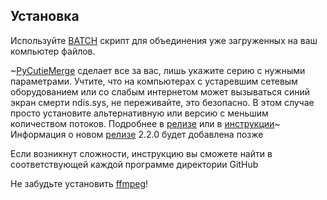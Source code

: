 ## Установка

Используйте [BATCH](https://github.com/Waltorvi/CutieMerge/releases/tag/1.0.0) скрипт для объединения уже загруженных на ваш компьютер файлов. 


~[PyCutieMerge](https://github.com/Waltorvi/CutieMerge/releases/tag/2.1.0) сделает все за вас, лишь укажите серию с нужными параметрами. Учтите, что на компьютерах с устаревшим сетевым оборудованием или со слабым интернетом может вызываться синий экран смерти ndis.sys, не переживайте, это безопасно. В этом случае просто установите альтернативную или версию с меньшим количеством потоков. Подробнее в [релизе](https://github.com/Waltorvi/CutieMerge/releases/tag/2.1.0) или в [инструкции](https://github.com/Waltorvi/CutieMerge/blob/main/PyCutieMerge/README.md)~ Информация о новом [релизе](https://github.com/Waltorvi/CutieMerge/releases/tag/2.2.0) 2.2.0 будет добавлена позже

Если возникнут сложности, инструкцию вы сможете найти в соответствующей каждой программе директории GitHub

Не забудьте установить [ffmpeg](https://www.ffmpeg.org/)!
